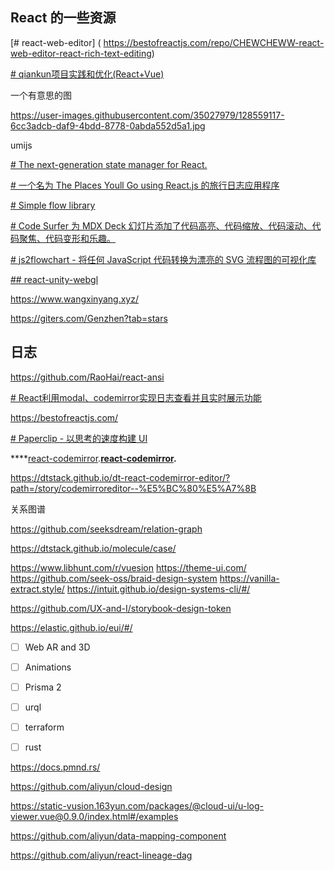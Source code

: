 ## React 的一些资源

[# react-web-editor] ( https://bestofreactjs.com/repo/CHEWCHEWW-react-web-editor-react-rich-text-editing)


[# qiankun项目实践和优化(React+Vue)](https://bestofreactjs.com/repo/czero1995-qiankun)


一个有意思的图

https://user-images.githubusercontent.com/35027979/128559117-6cc3adcb-daf9-4bdd-8778-0abda552d5a1.jpg

umijs

[# The next-generation state manager for React.](https://bestofreactjs.com/repo/umijs-hox-react-miscellaneous)

[# 一个名为 The Places Youll Go using React.js 的旅行日志应用程序](https://bestofreactjs.com/repo/isaaclong26-ThePlacesYoullGo-react-react-apps)

[# Simple flow library](https://bestofreactjs.com/repo/jerosoler-Drawflow)


[# Code Surfer 为 MDX Deck 幻灯片添加了代码高亮、代码缩放、代码滚动、代码聚焦、代码变形和乐趣。](https://bestofreactjs.com/repo/pomber-code-surfer-)

[# js2flowchart - 将任何 JavaScript 代码转换为漂亮的 SVG 流程图的可视化库](https://bestofreactjs.com/repo/Bogdan-Lyashenko-js-code-to-svg-flowchart--react-charts)

[## react-unity-webgl](https://www.npmjs.com/package/react-unity-webgl)

https://www.wangxinyang.xyz/

https://giters.com/Genzhen?tab=stars

## 日志
https://github.com/RaoHai/react-ansi

[# React利用modal、codemirror实现日志查看并且实时展示功能](https://www.codenong.com/cs109763983/)


https://bestofreactjs.com/

[# Paperclip - 以思考的速度构建 UI](https://bestofreactjs.com/repo/crcn-paperclip-react-ui-frameworks)

****[react-codemirror](https://github.com/JedWatson/react-codemirror).**[react-codemirror](https://github.com/JedWatson/react-codemirror).**

https://dtstack.github.io/dt-react-codemirror-editor/?path=/story/codemirroreditor--%E5%BC%80%E5%A7%8B

关系图谱

https://github.com/seeksdream/relation-graph

https://dtstack.github.io/molecule/case/

https://www.libhunt.com/r/vuesion
https://theme-ui.com/
https://github.com/seek-oss/braid-design-system
https://vanilla-extract.style/
https://intuit.github.io/design-systems-cli/#/

https://github.com/UX-and-I/storybook-design-token

https://elastic.github.io/eui/#/



 - [ ] Web AR and 3D
- [ ] Animations
- [ ] Prisma 2
- [ ] urql
- [ ] terraform
- [ ] rust
 

 https://docs.pmnd.rs/
 

 https://github.com/aliyun/cloud-design
 

 https://static-vusion.163yun.com/packages/@cloud-ui/u-log-viewer.vue@0.9.0/index.html#/examples
 

 https://github.com/aliyun/data-mapping-component

 https://github.com/aliyun/react-lineage-dag
